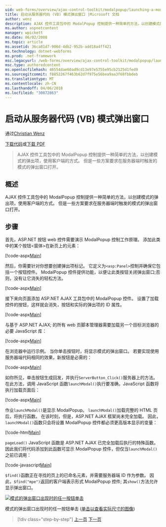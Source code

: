 ```yaml
---
uid: web-forms/overview/ajax-control-toolkit/modalpopup/launching-a-modal-popup-window-from-server-code-vb
title: 启动从服务器代码 (VB) 模式弹出窗口 |Microsoft 文档
author: wenz
description: AJAX 控件工具包中的 ModalPopup 控制提供一种简单的方法，以创建模式的弹出项，使用客户端的方式。 但是，某些情况下需要该 t...
ms.author: aspnetcontent
manager: wpickett
ms.date: 06/02/2008
ms.topic: article
ms.assetid: 36ca81d7-906d-4db2-952b-add18a4ff421
ms.technology: dotnet-webforms
ms.prod: .net-framework
msc.legacyurl: /web-forms/overview/ajax-control-toolkit/modalpopup/launching-a-modal-popup-window-from-server-code-vb
msc.type: authoredcontent
ms.openlocfilehash: 46554dae60ad9cd13e97e5755e95cb2125d1fed9
ms.sourcegitcommit: f8852267f463b62d7f975e56bea9aa3f68fbbdeb
ms.translationtype: MT
ms.contentlocale: zh-CN
ms.lasthandoff: 04/06/2018
ms.locfileid: "30872863"
---
```

<a name="launching-a-modal-popup-window-from-server-code-vb"></a>启动从服务器代码 (VB) 模式弹出窗口
====================
通过[Christian Wenz](https://github.com/wenz)

[下载代码](http://download.microsoft.com/download/2/4/0/24052038-f942-4336-905b-b60ae56f0dd5/ModalPopup1.vb.zip)或[下载 PDF](http://download.microsoft.com/download/b/6/a/b6ae89ee-df69-4c87-9bfb-ad1eb2b23373/modalpopup1VB.pdf)

> AJAX 控件工具包中的 ModalPopup 控制提供一种简单的方法，以创建模式的弹出项，使用客户端的方式。 但是一些方案要求在服务器端时触发的模式的弹出窗口打开。


## <a name="overview"></a>概述

AJAX 控件工具包中的 ModalPopup 控制提供一种简单的方法，以创建模式的弹出项，使用客户端的方式。 但是一些方案要求在服务器端时触发的模式的弹出窗口打开。

## <a name="steps"></a>步骤

首先，ASP.NET 按钮 web 控件需要演示 ModalPopup 控制工作原理。 添加此类中的某个按钮&lt;窗体&gt;在新页上的元素：

[!code-aspx[Main](launching-a-modal-popup-window-from-server-code-vb/samples/sample1.aspx)]

然后，你需要针对你想要创建弹出项标记。 它定义为`<asp:Panel>`控制并确保它包括一个按钮控件。 ModalPopup 控件提供功能，以便让此类按钮关闭弹出窗口;否则，没有让它消失的轻松方法。

[!code-aspx[Main](launching-a-modal-popup-window-from-server-code-vb/samples/sample2.aspx)]

接下来向页面添加 ASP.NET AJAX 工具包中的 ModalPopup 控件。 设置了加载控件的按钮，这样就会消失，按钮和实际的弹出项的 ID 属性。

[!code-aspx[Main](launching-a-modal-popup-window-from-server-code-vb/samples/sample3.aspx)]

与基于 ASP.NET AJAX; 的所有 web 页脚本管理器需要加载另一个目标浏览器的必要 JavaScript 库：

[!code-aspx[Main](launching-a-modal-popup-window-from-server-code-vb/samples/sample4.aspx)]

在浏览器中运行示例。 当你单击按钮时，将显示模式的弹出窗口。 若要实现使用服务器端代码相同的效果，新按钮是必需的：

[!code-aspx[Main](launching-a-modal-popup-window-from-server-code-vb/samples/sample5.aspx)]

如你所见，单击按钮生成回发，并执行`ServerButton_Click()`服务器上的方法。 在此方法，调用 JavaScript 函数`launchModal()`执行要准确，JavaScript 函数将执行加载页面后：

[!code-aspx[Main](launching-a-modal-popup-window-from-server-code-vb/samples/sample6.aspx)]

作业`launchModal()`是显示 ModalPopup。 `launchModal()`加载完整的 HTML 页后，将执行函数。 在该时刻，但是，ASP.NET AJAX 框架尚未完全加载。 因此，`launchModal()`函数只会将设置 ModalPopup 控件都必须更高版本显示的变量：

[!code-html[Main](launching-a-modal-popup-window-from-server-code-vb/samples/sample7.html)]

`pageLoad()` JavaScript 函数是 ASP.NET AJAX 已完全加载后执行的特殊函数。 因此我们将代码添加到此函数可显示 ModalPopup 控件，但仅当`launchModal()`之前已调用：

[!code-javascript[Main](launching-a-modal-popup-window-from-server-code-vb/samples/sample8.js)]

`$find()`函数正在寻找的页上的已命名元素，并需要服务器端 ID 作为参数。 因此，`$find("mpe")`返回的客户端表示形式 ModalPopup 控件; 其`show()`方法允许显示弹出窗口。


[![模式的弹出窗口出现时的任一按钮单击](launching-a-modal-popup-window-from-server-code-vb/_static/image2.png)](launching-a-modal-popup-window-from-server-code-vb/_static/image1.png)

模式的弹出窗口出现时的任一按钮单击 ([单击以查看实际尺寸的图像](launching-a-modal-popup-window-from-server-code-vb/_static/image3.png))

> [!div class="step-by-step"]
> [上一页](positioning-a-modalpopup-cs.md)
> [下一页](using-modalpopup-with-a-repeater-control-vb.md)
